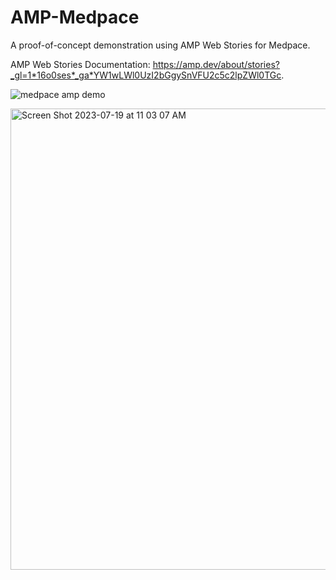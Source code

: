 # AMP-Medpace
A proof-of-concept demonstration using AMP Web Stories for Medpace. 

AMP Web Stories Documentation: https://amp.dev/about/stories?_gl=1*16o0ses*_ga*YW1wLWl0UzI2bGgySnVFU2c5c2lpZWl0TGc. 

![medpace amp demo](https://github.com/moranhae/AMP-Medpace/assets/44271332/950b13ca-2228-4c17-b0e4-b3192a847def)

<img width="738" alt="Screen Shot 2023-07-19 at 11 03 07 AM" src="https://github.com/moranhae/AMP-Medpace/assets/44271332/f34ae0b5-4f56-4f53-973f-470b7e15cbaa">
